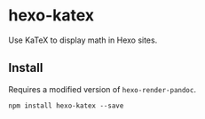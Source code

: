 # hexo-katex

Use KaTeX to display math in Hexo sites.

## Install 

Requires a modified version of `hexo-render-pandoc`.

```
npm install hexo-katex --save
```